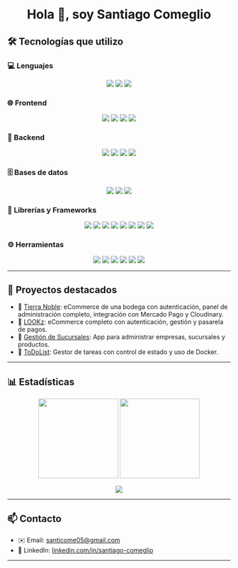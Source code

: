 <h1 align="center">Hola 👋, soy <strong>Santiago Comeglio</strong></h1>

## 🛠️ Tecnologías que utilizo

### 💻 Lenguajes

<p align="center">
  <img src="https://img.shields.io/badge/Java-ED8B00?style=for-the-badge&logo=java&logoColor=white" />
  <img src="https://img.shields.io/badge/JavaScript-F7DF1E?style=for-the-badge&logo=javascript&logoColor=black" />
  <img src="https://img.shields.io/badge/TypeScript-3178C6?style=for-the-badge&logo=typescript&logoColor=white" />
</p>

### 🌐 Frontend

<p align="center">
  <img src="https://img.shields.io/badge/React-20232A?style=for-the-badge&logo=react&logoColor=61DAFB" />
  <img src="https://img.shields.io/badge/HTML5-E34F26?style=for-the-badge&logo=html5&logoColor=white" />
  <img src="https://img.shields.io/badge/CSS3-1572B6?style=for-the-badge&logo=css3&logoColor=white" />
  <img src="https://img.shields.io/badge/Tailwind_CSS-06B6D4?style=for-the-badge&logo=tailwindcss&logoColor=white" />
</p>

### 🧰 Backend

<p align="center">
  <img src="https://img.shields.io/badge/Spring Boot-6DB33F?style=for-the-badge&logo=springboot&logoColor=white" />
  <img src="https://img.shields.io/badge/Spring Security-6DB33F?style=for-the-badge&logo=springsecurity&logoColor=white" />
  <img src="https://img.shields.io/badge/Node.js-339933?style=for-the-badge&logo=node.js&logoColor=white" />
  <img src="https://img.shields.io/badge/Express.js-000000?style=for-the-badge&logo=express&logoColor=white" />
</p>

### 🗄️ Bases de datos

<p align="center">
  <img src="https://img.shields.io/badge/MySQL-00758F?style=for-the-badge&logo=mysql&logoColor=white" />
  <img src="https://img.shields.io/badge/PostgreSQL-4169E1?style=for-the-badge&logo=postgresql&logoColor=white" />
  <img src="https://img.shields.io/badge/MongoDB-47A248?style=for-the-badge&logo=mongodb&logoColor=white" />
</p>

### 🧩 Librerías y Frameworks

<p align="center">
  <img src="https://img.shields.io/badge/Redux-593D88?style=for-the-badge&logo=redux&logoColor=white" />
  <img src="https://img.shields.io/badge/Zustand-000000?style=for-the-badge" />
  <img src="https://img.shields.io/badge/Yup-4B5563?style=for-the-badge" />
  <img src="https://img.shields.io/badge/Vite-646CFF?style=for-the-badge&logo=vite&logoColor=white" />
  <img src="https://img.shields.io/badge/Axios-5A29E4?style=for-the-badge&logo=axios&logoColor=white" />
  <img src="https://img.shields.io/badge/Bootstrap-7952B3?style=for-the-badge&logo=bootstrap&logoColor=white" />
  <img src="https://img.shields.io/badge/React Router-CA4245?style=for-the-badge&logo=reactrouter&logoColor=white" />
  <img src="https://img.shields.io/badge/SweetAlert2-FF6F61?style=for-the-badge" />
</p>

### ⚙️ Herramientas

<p align="center">
  <img src="https://img.shields.io/badge/Git-F05032?style=for-the-badge&logo=git&logoColor=white" />
  <img src="https://img.shields.io/badge/GitHub-181717?style=for-the-badge&logo=github&logoColor=white" />
  <img src="https://img.shields.io/badge/Docker-2496ED?style=for-the-badge&logo=docker&logoColor=white" />
  <img src="https://img.shields.io/badge/VS Code-007ACC?style=for-the-badge&logo=visualstudiocode&logoColor=white" />
  <img src="https://img.shields.io/badge/IntelliJ IDEA-000000?style=for-the-badge&logo=intellijidea&logoColor=white" />
  <img src="https://img.shields.io/badge/Postman-FF6C37?style=for-the-badge&logo=postman&logoColor=white" />
</p>

---

## 🚀 Proyectos destacados

- 🔗 [Tierra Noble](https://github.com/Santiago91218/Frontend-TierraNoble): eCommerce de una bodega con autenticación, panel de administración completo, integración con Mercado Pago y Cloudinary.
- 🔗 [LOOKz](https://github.com/Santiago91218/Frontend-Ecommerse.git): eCommerce completo con autenticación, gestión y pasarela de pagos.
- 🔗 [Gestión de Sucursales](https://github.com/Santiago91218/Frontend-GestionSucursales.git): App para administrar empresas, sucursales y productos.
- 🔗 [ToDoList](https://github.com/Santiago91218/Frontend-ToDoList.git): Gestor de tareas con control de estado y uso de Docker.

---

## 📊 Estadísticas

<p align="center">
  <img src="https://github-readme-stats.vercel.app/api?username=Santiago91218&show_icons=true&theme=dracula" height="180" />
  <img src="https://github-readme-stats.vercel.app/api/top-langs/?username=Santiago91218&layout=compact&theme=dracula" height="180" />
</p>

<p align="center">
  <img src="https://github-readme-streak-stats.herokuapp.com/?user=Santiago91218&theme=dracula" />
</p>

---

## 📫 Contacto

- ✉️ Email: santicome05@gmail.com
- 💼 LinkedIn: [linkedin.com/in/santiago-comeglio](https://www.linkedin.com/in/santiago-comeglio-935539306/)

---
